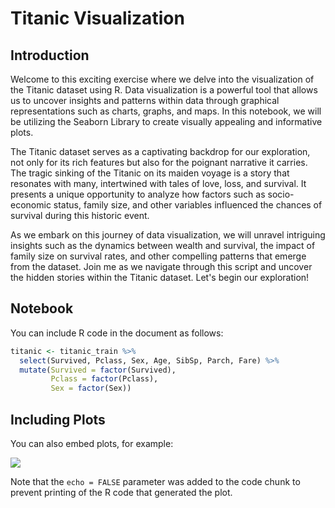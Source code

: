 Titanic Visualization
================

## Introduction

Welcome to this exciting exercise where we delve into the visualization of the Titanic dataset using R. Data visualization is a powerful tool that allows us to uncover insights and patterns within data through graphical representations such as charts, graphs, and maps. In this notebook, we will be utilizing the Seaborn Library to create visually appealing and informative plots.

The Titanic dataset serves as a captivating backdrop for our exploration, not only for its rich features but also for the poignant narrative it carries. The tragic sinking of the Titanic on its maiden voyage is a story that resonates with many, intertwined with tales of love, loss, and survival. It presents a unique opportunity to analyze how factors such as socio-economic status, family size, and other variables influenced the chances of survival during this historic event.

As we embark on this journey of data visualization, we will unravel intriguing insights such as the dynamics between wealth and survival, the impact of family size on survival rates, and other compelling patterns that emerge from the dataset. Join me as we navigate through this script and uncover the hidden stories within the Titanic dataset. Let's begin our exploration!

## Notebook

You can include R code in the document as follows:

``` r
titanic <- titanic_train %>%
  select(Survived, Pclass, Sex, Age, SibSp, Parch, Fare) %>%
  mutate(Survived = factor(Survived),
         Pclass = factor(Pclass),
         Sex = factor(Sex))
```

## Including Plots

You can also embed plots, for example:

![](Titanic_MD_files/figure-gfm/pressure-1.png)<!-- -->

Note that the `echo = FALSE` parameter was added to the code chunk to
prevent printing of the R code that generated the plot.

